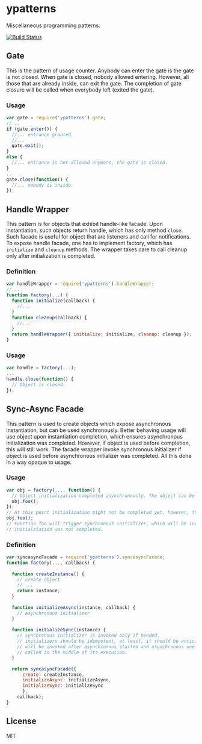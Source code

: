 # ypatterns

Miscellaneous programming patterns.

[![Build Status](https://secure.travis-ci.org/anodejs/node-ypatterns.png)](http://travis-ci.org/anodejs/node-ypatterns)

## Gate

This is the pattern of usage counter.
Anybody can enter the gate is the gate is not closed.
When gate is closed, nobody allowed entering. However, all those that are already inside, can exit the gate.
The completion of gate closure will be called when everybody left (exited the gate).

### Usage

```javascript
var gate = require('ypatterns').gate;
//...
if (gate.enter()) {
  //... entrance granted.
  //...
  gate.exit();
}
else {
  //... entrance is not allowed anymore, the gate is closed.
}
...
gate.close(function() {
  //... nobody is inside.
});
```

## Handle Wrapper

This pattern is for objects that exhibit handle-like facade. Upon instantiation, such objects return handle, which has
only method ```close```. Such facade is useful for object that are listeners and call for notifications.
To expose handle facade, one has to implement factory, which has ```initialize``` and ```cleanup``` methods.
The wrapper takes care to call cleanup only after initialization is completed.

### Definition

```javascript
var handleWrapper = require('ypatterns').handleWrapper;
//...
function factory(...) {
  function initialize(callback) {
    //...
  }
  function cleanup(callback) {
    //...
  }
  return handleWrapper({ initialize: initialize, cleanup: cleanup });
}
```

### Usage

```javascript
var handle = factory(...);
...
handle.close(function() {
  // Object is closed.
});
```

## Sync-Async Facade

This pattern is used to create objects which expose asynchronous instantiation, but can be used synchronously. Better 
behaving usage will use object upon instantiation completion, which ensures asynchronous initialization was completed.
However, if object is used before completion, this will still work. The facade wrapper invoke synchronous initializer
if object is used before asynchronous initializer was completed. All this done in a way opaque to usage.

### Usage

```javascript
var obj = factory(..., function() {
  // Object initialization completed asynchronously. The object can be used.
  obj.foo();
});
// At this point initialization might not be completed yet, however, the object can be used here as well.
obj.foo();
// Function foo will trigger synchronous initializer, which will be invoked before calling foo, if object's
// initialziation was not completed.
```

### Definition

```javascript
var syncasyncFacade = require('ypatterns').syncasyncFacade;
function factory(..., callback) {
  
  function createInstance() {
    // create object
    // ...
    return instance;
  }
  
  function initializeAsync(instance, callback) {
    // asynchronous initializer
  }
  
  function initializeSync(instance) {
    // synchronous initializer is invoked only if needed.
    // initializers should be idempotent, at least, it should be anticipated that synchronous initializer 
    // will be invoked after asynchronous started and asynchronous one should anticipate synchronous was 
    // called in the middle of its execution.
  }

  return syncasyncFacade({ 
      create: createInstance, 
      initializeAsync: initializeAsync, 
      initializeSync: initializeSync 
      }, 
    callback);
}
```

## License

MIT
